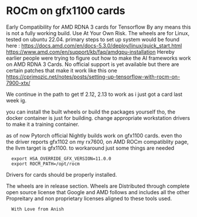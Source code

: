 # ROCm on gfx1100 cards
Early Compatibility for AMD RDNA 3 cards  for Tensorflow
By any means this is not a fully working build.
Use At Your Own Risk.
The wheels are for Linux, tested on ubuntu 22.04.
primary steps to set up system would be found here :
https://docs.amd.com/en/docs-5.3.0/deploy/linux/quick_start.html
https://www.amd.com/en/support/kb/faq/amdgpu-installation
Hereby earlier people were trying to figure out how to make the AI frameworks work on AMD RDNA 3 Cards.
No official support is yet available but there are certain patches that make it work like this one
https://cprimozic.net/notes/posts/setting-up-tensorflow-with-rocm-on-7900-xtx/

We continue in the path to get tf 2.12, 2.13 to work as i just got a card last week ig.

you can install the built wheels or build the packages yourself
tho, the docker container is just for building. change appropriate workstation drivers to make it a training container.

as of now Pytorch official Nightly builds work on gfx1100 cards.
even tho the driver reports gfx1102 on my rx7600, on AMD ROCm compatiblity page,
the llvm target is gfx1100.
to workaround just some things are needed 

```shell
  export HSA_OVERRIDE_GFX_VERSION=11.0.0
  export ROCM_PATH=/opt/rocm
```
Drivers for cards should be properly installed.

The wheels are in release section.
Wheels are Distributed through complete open source license that Google and AMD follows and includes all the other Propreitary and 
non proprietary licenses aligned to these tools used.

```code
  With Love from Anish
```
